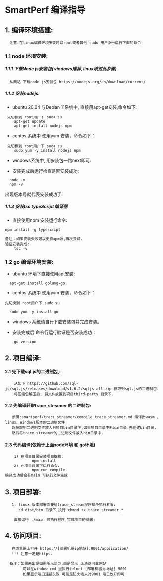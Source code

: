 # SmartPerf 编译指导


## 1. 编译环境搭建:
      注意:在linux编译环境安装时以root或者其他 sudo 用户身份运行下面的命令
### 1.1 node 环境安装:
#####  1.1.1 下载Node js安装包(windows推荐, linux跳过此步骤)
      从网站 下载node js安装包 https://nodejs.org/en/download/current/
#####  1.1.2 安装nodejs.
- ubuntu 20.04 与Debian 11系统中, 直接用apt-get安装,命令如下:
```
 先切换到 root用户下 sudo su 
    apt-get update 
    apt-get install nodejs npm
```

- centos 系统中 使用yum 安装，命令如下：
```
 先切换到 root用户下 sudo su 
    sudo yum -y install nodejs npm 
```

- windows系统中, 用安装包一路next即可:

           
- 安装完成后运行检查是否安装成功:
```
  node -v 
  npm -v
```
  出现版本号就代表安装成功了.
         
#####  1.1.3 安装tsc typeScript 编译器
        
- 直接使用npm 安装运行命令:
```
npm install -g typescript

备注：如果安装失败可以更换npm源,再次尝试.
验证安装完成:
    tsc -v
```
### 1.2 go 编译环境安装:
- ubuntu 环境下直接使用apt安装:
```
  apt-get install golang-go
```
- centos 系统中 使用yum 安装，命令如下：

```
先切换到 root用户下 sudo su 

  sudo yum -y install go 
```
- windows 系统请自行下载安装包并完成安装。
           
- 安装完成后 命令行运行验证是否安装成功：

```
    go version 
``` 
## 2. 项目编译:
####  2.1 先下载sql.js的二进制包,:
	    从如下 https://github.com/sql-js/sql.js/releases/download/v1.6.2/sqljs-all.zip 获取到sql.js的二进制包.
	    将压缩包解压后, 将文件放置到项目third-party 目录下.


####  2.2 先编译获取trace_streamer 的二进制包:
       参照:smartperf/trace_streamer/compile_trace_streamer.md 编译出wasm 、linux、Windows版本的二进制文件
	   将获取到二进制文件放入到项目bin目录下,如果项目目录中无bin目录 先创建bin目录.
       然后将trace_streamer的二进制文件放入bin目录中.


####  2.3 代码编译(依赖于上面node环境 和 go环境)
        1) 在项目目录安装项目依赖:
                npm install 
        2) 在项目目录下运行命令:
                npm run compile 
    编译成功后会有main 可执行文件生成
    
## 3. 项目部署:
       1. linux 版本部署需要给trace_stream程序赋予执行权限:
          cd dist/bin 目录下,执行 chmod +x trace_streamer_*       

        直接运行 ./main 可执行程序,完成项目的部署;

 ## 4. 访问项目:      
       在浏览器上打开 https://[部署机器ip地址]:9001/application/ 
       !!! 注意一定是https. 

      备注：如果未出现如图所示网页.而是显示 无法访问此网站
            可以在window cmd 里执行telnet [部署机器ip地址] 9001 
            如果显示端口连接失败 可能是防火墙未对9001 端口放开即可
